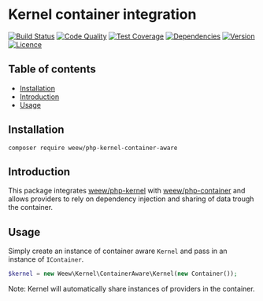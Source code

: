 # Kernel container integration

[![Build Status](https://img.shields.io/travis/weew/php-kernel-container-aware.svg)](https://travis-ci.org/weew/php-kernel-container-aware)
[![Code Quality](https://img.shields.io/scrutinizer/g/weew/php-kernel-container-aware.svg)](https://scrutinizer-ci.com/g/weew/php-kernel-container-aware)
[![Test Coverage](https://img.shields.io/coveralls/weew/php-kernel-container-aware.svg)](https://coveralls.io/github/weew/php-kernel-container-aware)
[![Dependencies](https://img.shields.io/versioneye/d/php/weew:php-kernel-container-aware.svg)](https://versioneye.com/php/weew:php-kernel-container-aware)
[![Version](https://img.shields.io/packagist/v/weew/php-kernel-container-aware.svg)](https://packagist.org/packages/weew/php-kernel-container-aware)
[![Licence](https://img.shields.io/packagist/l/weew/php-kernel-container-aware.svg)](https://packagist.org/packages/weew/php-kernel-container-aware)

## Table of contents

- [Installation](#installation)
- [Introduction](#introduction)
- [Usage](#usage)

## Installation

`composer require weew/php-kernel-container-aware`

## Introduction

This package integrates [weew/php-kernel](https://github.com/weew/php-kernel) with [weew/php-container](https://github.com/weew/php-container) and allows providers to rely on dependency injection and sharing of data trough the container.

## Usage

Simply create an instance of container aware `Kernel` and pass in an instance of `IContainer`.

```php
$kernel = new Weew\Kernel\ContainerAware\Kernel(new Container());
```

Note: Kernel will automatically share instances of providers in the container.

